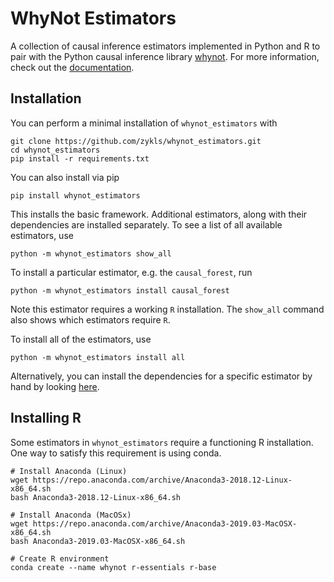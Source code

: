 # WhyNot Estimators 

A collection of causal inference estimators implemented in Python and R to pair
with the Python causal inference library [whynot](https://github.com/zykls/whynot). 
For more information, check out the [documentation](https://whynot.readthedocs.io/en/latest/).

## Installation
You can perform a minimal installation of `whynot_estimators` with
```
git clone https://github.com/zykls/whynot_estimators.git
cd whynot_estimators
pip install -r requirements.txt
```
You can also install via pip
```
pip install whynot_estimators
```

This installs the basic framework. Additional estimators, along with their
dependencies are installed separately. To see a list of all available
estimators, use
```
python -m whynot_estimators show_all
```
To install a particular estimator, e.g. the `causal_forest`, run
```
python -m whynot_estimators install causal_forest
```
Note this estimator requires a working `R` installation. The `show_all` command
also shows which estimators require `R`.

To install all of the estimators, use
```
python -m whynot_estimators install all
```
Alternatively, you can install the dependencies for a specific estimator by hand
by looking [here](whynot_estimators/__main__.py).


## Installing R
Some estimators in `whynot_estimators` require a functioning R installation. One
way to satisfy this requirement is using conda. 
```
# Install Anaconda (Linux)
wget https://repo.anaconda.com/archive/Anaconda3-2018.12-Linux-x86_64.sh
bash Anaconda3-2018.12-Linux-x86_64.sh

# Install Anaconda (MacOSx)
wget https://repo.anaconda.com/archive/Anaconda3-2019.03-MacOSX-x86_64.sh
bash Anaconda3-2019.03-MacOSX-x86_64.sh

# Create R environment
conda create --name whynot r-essentials r-base
```

